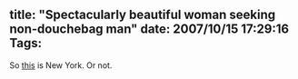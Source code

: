 title: "Spectacularly beautiful woman seeking non-douchebag man"
date: 2007/10/15 17:29:16
Tags: 
---
So <a href="http://newyork.craigslist.org/mnh/rnr/443968184.html" target="_blank">this</a> is New York. Or not.
